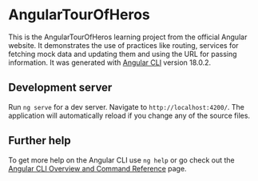 # AngularTourOfHeros

This is the AngularTourOfHeros learning project from the official Angular website. It demonstrates the use of practices like routing, services for fetching mock data and updating them and using the URL for passing information. It was generated with [Angular CLI](https://github.com/angular/angular-cli) version 18.0.2.

## Development server

Run `ng serve` for a dev server. Navigate to `http://localhost:4200/`. The application will automatically reload if you change any of the source files.


## Further help

To get more help on the Angular CLI use `ng help` or go check out the [Angular CLI Overview and Command Reference](https://angular.dev/tools/cli) page.
